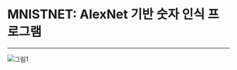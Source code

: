 # MNISTNET: AlexNet 기반 숫자 인식 프로그램

---

![그림1](https://github.com/KIMSEULBEEN/opencv-mnist-network/assets/26593337/81629330-dcd4-47b6-8ee0-ea6987d33350)
